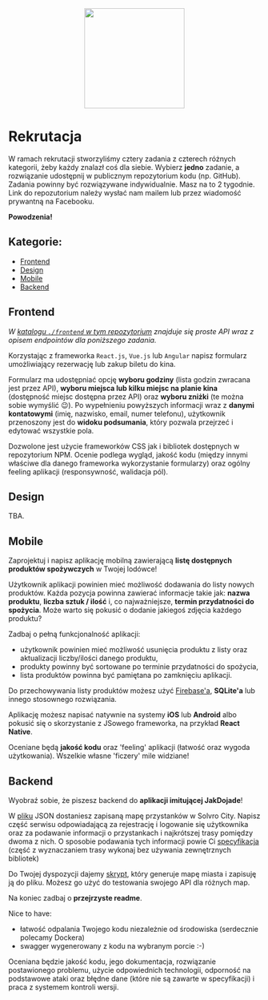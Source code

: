 <div align="center">
<img src="./assets/logo_solvro.png" height="200">
</div>

# Rekrutacja

W ramach rekrutacji stworzyliśmy cztery zadania z czterech różnych kategorii, żeby każdy znalazł coś dla siebie. Wybierz **jedno** zadanie, a rozwiązanie udostępnij w publicznym repozytorium kodu (np. GitHub). Zadania powinny być rozwiązywane indywidualnie. Masz na to 2 tygodnie. Link do repozutorium należy wysłać nam mailem lub przez wiadomość prywantną na Facebooku.

**Powodzenia!**

## Kategorie:

  - [Frontend](#Frontend)
  - [Design](#Design)
  - [Mobile](#Mobile)
  - [Backend](#Backend)

<a name="Frontend"></a>

## Frontend

_W [katalogu `./frontend` w tym repozytorium](https://github.com/Solvro/rekrutacja/tree/master/frontend) znajduje się proste API wraz z opisem endpointów dla poniższego zadania._

Korzystając z frameworka `React.js`, `Vue.js` lub `Angular` napisz formularz umożliwiający rezerwację lub zakup biletu do kina. 

Formularz ma udostępniać opcję **wyboru godziny** (lista godzin zwracana jest przez API), **wyboru miejsca lub kilku miejsc na planie kina** (dostępność miejsc dostępna przez API) oraz **wyboru zniżki** (te można sobie wymyślić :wink:). Po wypełnieniu powyższych informacji wraz z **danymi kontatowymi** (imię, nazwisko, email, numer telefonu), użytkownik przenoszony jest do **widoku podsumania**, który pozwala przejrzeć i edytować wszystkie pola. 

Dozwolone jest użycie frameworków CSS jak i bibliotek dostępnych w repozytorium NPM. Ocenie podlega wygląd, jakość kodu (między innymi właściwe dla danego frameworka wykorzystanie formularzy) oraz ogólny feeling aplikacji (responsywność, walidacja pól).

<a name="Design"></a>

## Design

TBA.

<a name="Mobile"></a>

## Mobile

Zaprojektuj i napisz aplikację mobilną zawierającą **listę dostępnych produktów spożywczych** w Twojej lodówce!

Użytkownik aplikacji powinien mieć możliwość dodawania do listy nowych produktów. Każda pozycja powinna zawierać informacje takie jak: **nazwa produktu**, **liczba sztuk / ilość** i, co najważniejsze, **termin przydatności do spożycia**. Może warto się pokusić o dodanie jakiegoś zdjęcia każdego produktu?

Zadbaj o pełną funkcjonalność aplikacji:

- użytkownik powinien mieć możliwość usunięcia produktu z listy oraz aktualizacji liczby/ilości danego produktu,
- produkty powinny być sortowane po terminie przydatności do spożycia,
- lista produktów powinna być pamiętana po zamknięciu aplikacji.

Do przechowywania listy produktów możesz użyć [Firebase'a](https://firebase.google.com/), **SQLite'a** lub innego stosownego rozwiązania.

Aplikację możesz napisać natywnie na systemy **iOS** lub **Android** albo pokusić się o skorzystanie z JSowego frameworka, na przykład **React Native**.

Oceniane będą **jakość kodu** oraz 'feeling' aplikacji (łatwość oraz wygoda użytkowania). Wszelkie własne 'ficzery' mile widziane!

<a name="Backend"></a>

## Backend

Wyobraź sobie, że piszesz backend do **aplikacji imitującej JakDojade**!

W [pliku](./backend/solvro_city.json) JSON dostaniesz zapisaną mapę przystanków w Solvro City. Napisz część serwisu odpowiadającą za rejestrację i logowanie się użytkownika oraz za podawanie informacji o przystankach i najkrótszej trasy pomiędzy dwoma z nich. O sposobie podawania tych informacji powie Ci [specyfikacja](./backend/stops_api.yaml) (część z wyznaczaniem trasy wykonaj bez używania zewnętrznych bibliotek)

Do Twojej dyspozycji dajemy [skrypt](./backend/city_generator.py), który generuje mapę miasta i zapisuję ją do pliku. Możesz go użyć do testowania swojego API dla różnych map.

Na koniec zadbaj o **przejrzyste readme**.

Nice to have:
 - łatwość odpalania Twojego kodu niezależnie od środowiska (serdecznie polecamy Dockera)
 - swagger wygenerowany z kodu na wybranym porcie :-)


Oceniana będzie jakość kodu, jego dokumentacja, rozwiązanie postawionego problemu, użycie odpowiednich technologii, odporność na podstawowe ataki oraz błędne dane (które nie są zawarte w specyfikacji) i praca z systemem kontroli wersji.
